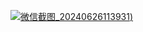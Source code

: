 [![微信截图_20240626113931](https://github.com/ibanka2020/ai/assets/70187573/9b313f11-d50a-4abe-b6e4-ac0e10c1ce3d))](https://www.douyin.com/discover?modal_id=7382546384915877174)
